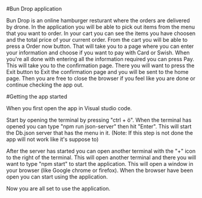 #Bun Drop application

Bun Drop is an online hamburger resturant where the orders are delivered by drone. In the application you will be able to pick out items from the menu that you want to order. In your cart you can see the items you have choosen and the total price of your current order. From the cart you will be able to press a Order now button. That will take you to a page where you can enter your information and choose if you want to pay with Card or Swish. When you're all done with entering all the information required you can press Pay. This will take you to the confirmation page. There you will want to press the Exit button to Exit the confirmation page and you will be sent to the home page. Then you are free to close the browser if you feel like you are done or continue checking the app out.


#Getting the app started

When you first open the app in Visual studio code.

Start by opening the terminal by pressing "ctrl + ö". When the terminal has opened you can type "npm run json-server" then hit "Enter". This will start the Db.json server that has the menu in it. (Note: If this step is not done the app will not work like it's suppose to)

After the server has started you can open another terminal with the "+" icon to the right of the terminal. This will open another terminal and there you will want to type "npm start" to start the application. This will open a window in your browser (like Google chrome or firefox). When the browser have been open you can start using the application.

Now you are all set to use the application.